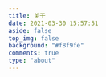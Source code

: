 ```yaml
---
title: 关于
date: 2021-03-30 15:57:51
aside: false
top_img: false
background: "#f8f9fe"
comments: true
type: "about"
---
```

